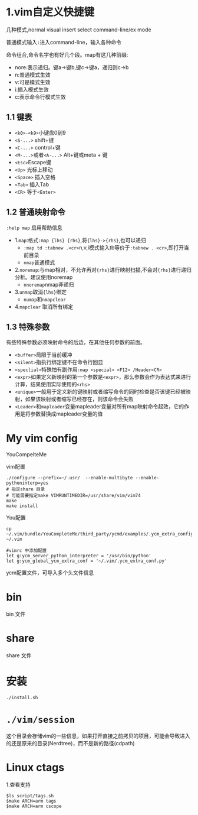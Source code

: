 # 1.vim自定义快捷键
几种模式,normal visual insert select command-line/ex mode

普通模式输入`:`进入command-line，输入各种命令

命令组合,命令名字也有好几个段。map有这几种前缀:

* nore:表示递归。键a->键b,键c->键a，递归则c->b
* n:普通模式生效
* v:可是模式生效
* i:插入模式生效
* c:表示命令行模式生效

## 1.1 键表

* `<k0>-<k9>`小键盘0到9
* `<S-...>` shift+键
* `<C-...>`  control+键
* `<M-...>`或者`<A-...>` Alt+键或meta + 键
* `<Esc>`Escape键
* `<Up>` 光标上移动
* `<Space>` 插入空格
* `<Tab>` 插入Tab
* `<CR>` 等于`<Enter>`

## 1.2 普通映射命令

`:help map` 启用帮助信息

* 1.`map`:格式`:map {lhs} {rhs}`,将`{lhs}->{rhs}`,也可以递归
    * `:map td :tabnew .<cr>`n,v,i模式输入tb等价于`:tabnew . <cr>`,即打开当前目录
    * `nmap`普通模式
* 2.`noremap`:与map相对，不允许再对`{rhs}`进行映射扫描,不会对`{rhs}`进行递归分析。建议使用noremap
    * `nnoremap`nmap非递归
* 3.`unmap`取消`{lhs}`绑定
    * `numap`和`nmapclear`
* 4.`mapclear` 取消所有绑定

## 1.3 特殊参数
有些特殊参数必须映射命令的后边，在其他任何参数的前面。

* `<buffer>`局限于当前缓冲
* `<silent>`指执行绑定键不在命令行回显
* `<speclial>`特殊怕有副作用`:map <special> <F12> /Header<CR>`
* `<expr>`如果定义新映射的第一个参数是`<expr>`，那么参数会作为表达式来进行计算，结果使用实际使用的`<rhs>`
* `<unique>`一般用于定义新的键映射或者缩写命令的同时检查是否该键已经被映射，如果该映射或者缩写已经存在，则该命令会失败
* `<Leader>`和`mapleader`变量mapleader变量对所有map映射命令起效，它的作用是将参数<leader>替换成mapleader变量的值

# My vim config
YouCompelteMe

vim配置

```
./configure --prefix=~/.usr/  --enable-multibyte --enable-pythoninterp=yes
# 指定share 目录
# 可能需要指定make VIMRUNTIMEDIR=/usr/share/vim/vim74
make
make install
```

You配置

```
cp ~/.vim/bundle/YouCompleteMe/third_party/ycmd/examples/.ycm_extra_config.py ~/.vim

#vimrc 中添加配置
let g:ycm_server_python_interpreter = '/usr/bin/python'
let g:ycm_global_ycm_extra_conf = '~/.vim/.ycm_extra_conf.py'
```

ycm配置文件，可导入多个头文件信息


# bin
bin 文件
# share
share 文件

# 安装

```
./install.sh
```

# `./vim/session`
这个目录会存储vim的一些信息，如果打开直接之前拷贝的项目，可能会导致进入的还是原来的目录(Nerdtree)，而不是新的路径(cdpath)

# Linux ctags

1.查看支持

```
$ls script/tags.sh
$make ARCH=arm tags
$make ARCH=arm cscope
```
